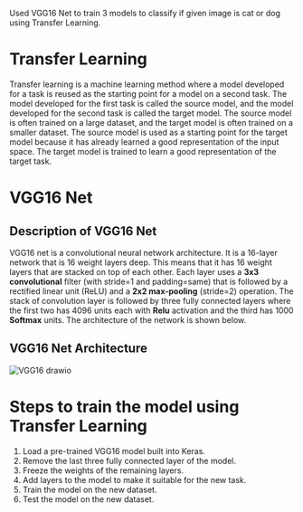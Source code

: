 Used VGG16 Net to train 3 models to classify if given image is cat or dog using Transfer Learning.

# Transfer Learning
<!-- What is Transfer Learning -->
Transfer learning is a machine learning method where a model developed for a task is reused as the starting point for a model on a second task. The model developed for the first task is called the source model, and the model developed for the second task is called the target model. The source model is often trained on a large dataset, and the target model is often trained on a smaller dataset. The source model is used as a starting point for the target model because it has already learned a good representation of the input space. The target model is trained to learn a good representation of the target task.

# VGG16 Net
## **Description of VGG16 Net**
<!-- What is VGG net -->
VGG16 net is a convolutional neural network architecture. It is a 16-layer network that is 16 weight layers deep. This means that it has 16 weight layers that are stacked on top of each other. Each layer uses a **3x3 convolutional** filter (with stride=1 and padding=same) that is followed by a rectified linear unit (ReLU) and a **2x2 max-pooling** (stride=2) operation. The stack of convolution layer is followed by three fully connected layers where the first two has 4096 units each with **Relu** activation and the third has 1000 **Softmax** units. The architecture of the network is shown below.

## **VGG16 Net Architecture**
<!-- VGG16 Architecture -->
![VGG16 drawio](https://user-images.githubusercontent.com/72242181/210071748-b753273c-6c25-410b-9b55-b4293ac6bb37.png)


# Steps to train the model using Transfer Learning
<!-- Steps to train the model using Transfer Learning -->
1. Load a pre-trained VGG16 model built into Keras.
2. Remove the last three fully connected layer of the model.
3. Freeze the weights of the remaining layers.
4. Add layers to the model to make it suitable for the new task.
5. Train the model on the new dataset.
6. Test the model on the new dataset.













